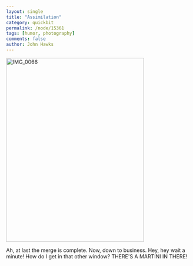 ```yaml
---
layout: single 
title: "Assimilation" 
category: quickbit
permalink: /node/15361
tags: [humor, photography] 
comments: false 
author: John Hawks 
---
```


<div class="middle-picture">
<a href="http://www.flickr.com/photos/johnhawks/5533977762/" title="IMG_0066 by John Hawks, on Flickr"><img src="http://farm6.static.flickr.com/5135/5533977762_3814e59c4a.jpg" width="374" height="500" alt="IMG_0066" /></a>
</div>

Ah, at last the merge is complete. Now, down to business. Hey, hey wait a minute! How do I get in that other window? THERE'S A MARTINI IN THERE!

